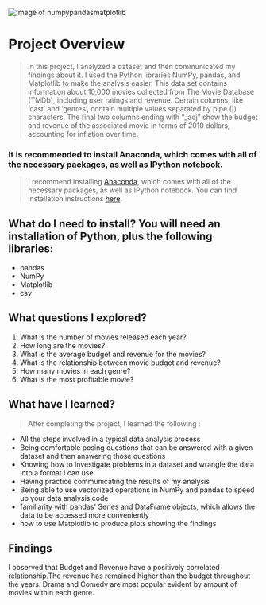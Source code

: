![Image of numpypandasmatplotlib](https://github.com/dainantonio/Data-Analytics/blob/main/numpypandasmatplotlib.png)

# Project Overview
> In this project, I analyzed a dataset and then communicated my findings about it. I used the Python libraries NumPy, pandas, and Matplotlib to make the analysis easier.
> This data set contains information about 10,000 movies collected from The Movie Database (TMDb), including user ratings and revenue. Certain columns, like ‘cast’ and ‘genres’, contain multiple values separated by pipe (|) characters. The final two columns ending with “_adj” show the budget and revenue of the associated movie in terms of 2010 dollars, accounting for inflation over time.

### It is recommended to install Anaconda, which comes with all of the necessary packages, as well as IPython notebook.

> I recommend installing [Anaconda](https://www.anaconda.com/products/individual/), which comes with all of the necessary packages, as well as IPython notebook. You can find installation instructions [here](https://auth.udacity.com/sign-in?next=https%3A%2F%2Fclassroom.udacity.com%2Fauthenticated).

## What do I need to install? You will need an installation of Python, plus the following libraries:

* pandas
* NumPy
* Matplotlib
* csv

## What questions I explored?
1. What is the number of movies released each year?
2. How long are the movies?
3. What is the average budget and revenue for the movies?
4. What is the relationship between movie budget and revenue?
5. How many movies in each genre?
6. What is the most profitable movie?


## What have I learned?
> After completing the project, I learned the following :

* All the steps involved in a typical data analysis process
* Being comfortable posing questions that can be answered with a given dataset and then answering those questions
* Knowing how to investigate problems in a dataset and wrangle the data into a format I can use
* Having practice communicating the results of my analysis
* Being able to use vectorized operations in NumPy and pandas to speed up your data analysis code
* familiarity with pandas' Series and DataFrame objects, which allows the data to be accessed more conveniently
* how to use Matplotlib to produce plots showing the findings

## Findings

I observed that Budget and Revenue have a positively correlated relationship.The revenue has remained higher than the budget throughout the years. Drama and Comedy are most popular evident by amount of movies within each genre.

